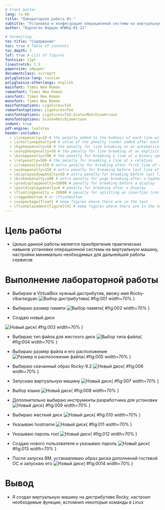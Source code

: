 ```yaml
---
# Front matter
lang: ru-RU
title: "Лабораторная работа #1."
subtitle: "Установка и конфигурация операционной системы на виртуальную машину"
author: "Барсегян Вардан НПИбд-01-22"

# Formatting
toc-title: "Содержание"
toc: true # Table of contents
toc_depth: 2
lof: true # List of figures
fontsize: 12pt
linestretch: 1.5
papersize: a4paper
documentclass: scrreprt
polyglossia-lang: russian
polyglossia-otherlangs: english
mainfont: Times New Roman
romanfont: Times New Roman
sansfont: Times New Roman
monofont: Times New Roman
mainfontoptions: Ligatures=TeX
romanfontoptions: Ligatures=TeX
sansfontoptions: Ligatures=TeX,Scale=MatchLowercase
monofontoptions: Scale=MatchLowercase
indent: true
pdf-engine: lualatex
header-includes:
  - \linepenalty=10 # the penalty added to the badness of each line within a paragraph (no associated penalty node) Increasing the value makes tex try to have fewer lines in the paragraph.
  - \interlinepenalty=0 # value of the penalty (node) added after each line of a paragraph.
  - \hyphenpenalty=50 # the penalty for line breaking at an automatically inserted hyphen
  - \exhyphenpenalty=50 # the penalty for line breaking at an explicit hyphen
  - \binoppenalty=700 # the penalty for breaking a line at a binary operator
  - \relpenalty=500 # the penalty for breaking a line at a relation
  - \clubpenalty=150 # extra penalty for breaking after first line of a paragraph
  - \widowpenalty=150 # extra penalty for breaking before last line of a paragraph
  - \displaywidowpenalty=50 # extra penalty for breaking before last line before a display math
  - \brokenpenalty=100 # extra penalty for page breaking after a hyphenated line
  - \predisplaypenalty=10000 # penalty for breaking before a display
  - \postdisplaypenalty=0 # penalty for breaking after a display
  - \floatingpenalty = 20000 # penalty for splitting an insertion (can only be split footnote in standard LaTeX)
  - \raggedbottom # or \flushbottom
  - \usepackage{float} # keep figures where there are in the text
  - \floatplacement{figure}{H} # keep figures where there are in the text
---
```


# Цель работы

 - Целью данной работы является приобретение практических навыков установки операционной системы на виртуальную машину, настройки минимально необходимых для дальнейшей работы сервисов

# Выполнение лабораторной работы

 - Выбираю в VirtualBox нужный дистрибутив, ввожу имя Rocky-vlbarsegyan
![Выбор дистрибутива](image/1.png){ #fig:001 width=70% }

 - Выбираю размер памяти
![Выбор памяти](image/2.png){ #fig:002 width=70% }

 - Создаю новый диск

![Новый диск](image/3.png){ #fig:003 width=70% }

- Выбираю тип файла для жесткого диск
![Выбор типа файла](image/4.png){ #fig:004 width=70% }

- Выбираю размер файла и его расположение
![Размер и расположение файла](image/5.png){ #fig:005 width=70% }

- Выбираю скачанный образ Rocky-9.2
![Новый диск](image/6.png){ #fig:006 width=70% }

- Запускаю виртуальную машину
![Новый диск](image/7.png){ #fig:007 width=70% }

- Выбор языка
![Новый диск](image/8.png){ #fig:008 width=70% }

- Дополнительно выбираю инструменты разработчика для установки
![Новый диск](image/9.png){ #fig:009 width=70% }

- Выбираю жесткий диск
![Новый диск](image/10.png){ #fig:010 width=70% }

- Указываю hostname
![Новый диск](image/11.png){ #fig:011 width=70% }

- Указываю пароль root
![Новый диск](image/12.png){ #fig:012 width=70% }

- Создаю нового пользователя и указываю пароль
![Новый диск](image/13.png){ #fig:013 width=70% }

- После запуска ВМ, устанавливаю образ диска дополнений гостевой ОС и запускаю его
![Новый диск](image/14.png){ #fig:0014 width=70% }


# Вывод 
  - Я создал виртуальную машину на дистрибутиве Rocky, настроил необходимые функции, вспомнил некоторые команды в Linux

